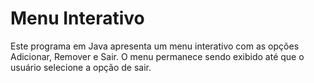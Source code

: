 # Menu Interativo 

Este programa em Java apresenta um menu interativo com as opções Adicionar, Remover e Sair. O menu permanece sendo exibido até que o usuário selecione a opção de sair.